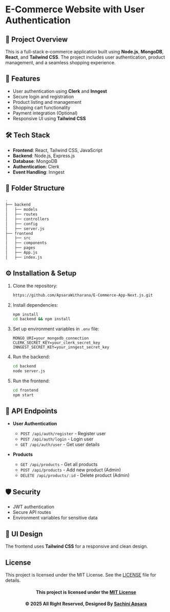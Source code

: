 # E-Commerce Website with User Authentication

## 🚀 Project Overview
This is a full-stack e-commerce application built using **Node.js**, **MongoDB**, **React**, and **Tailwind CSS**. The project includes user authentication, product management, and a seamless shopping experience.

## 📌 Features
- User authentication using **Clerk** and **Inngest**
- Secure login and registration
- Product listing and management
- Shopping cart functionality
- Payment integration (Optional)
- Responsive UI using **Tailwind CSS**

## 🛠 Tech Stack
- **Frontend**: React, Tailwind CSS, JavaScript
- **Backend**: Node.js, Express.js
- **Database**: MongoDB
- **Authentication**: Clerk
- **Event Handling**: Inngest

## 📂 Folder Structure
```bash
.
├── backend
│   ├── models
│   ├── routes
│   ├── controllers
│   ├── config
│   ├── server.js
├── frontend
│   ├── src
│   ├── components
│   ├── pages
│   ├── App.js
│   ├── index.js
```

## ⚙️ Installation & Setup
1. Clone the repository:
   ```sh
   https://github.com/ApsaraWitharana/E-Commerce-App-Next.js.git
   ```

2. Install dependencies:
   ```sh
   npm install
   cd backend && npm install
   ```

3. Set up environment variables in `.env` file:
   ```env
   MONGO_URI=your_mongodb_connection
   CLERK_SECRET_KEY=your_clerk_secret_key
   INNGEST_SECRET_KEY=your_inngest_secret_key
   ```

4. Run the backend:
   ```sh
   cd backend
   node server.js
   ```

5. Run the frontend:
   ```sh
   cd frontend
   npm start
   ```

## 🛒 API Endpoints
- **User Authentication**
  - `POST /api/auth/register` - Register user
  - `POST /api/auth/login` - Login user
  - `GET /api/auth/user` - Get user details

- **Products**
  - `GET /api/products` - Get all products
  - `POST /api/products` - Add new product (Admin)
  - `DELETE /api/products/:id` - Delete product (Admin)

## 🛡️ Security
- JWT authentication
- Secure API routes
- Environment variables for sensitive data

## 🎨 UI Design
The frontend uses **Tailwind CSS** for a responsive and clean design. 

## License
This project is licensed under the MIT License. See the [LICENSE](LICENSE) file for details.

<div align="center">

#### This project is licensed under the [MIT License](LICENSE)

#### © 2025 All Right Reserved, Designed By [Sachini Apsara](https://github.com/ApsaraWitharana)

</div>

